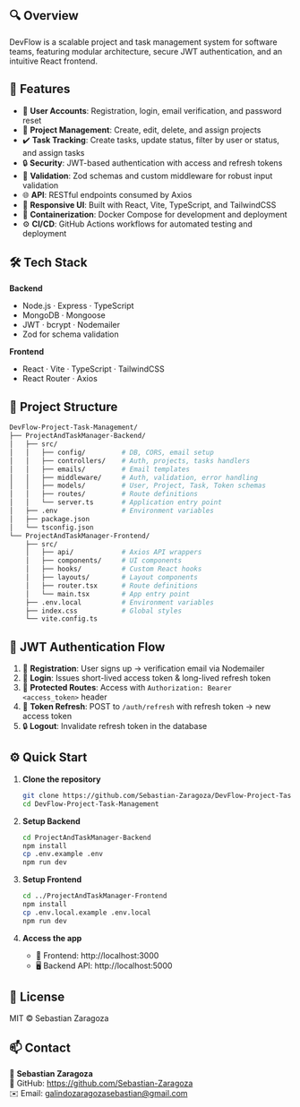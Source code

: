 ## 🔍 Overview 
DevFlow is a scalable project and task management system for software teams, featuring modular architecture, secure JWT authentication, and an intuitive React frontend.

## 🚀 Features
- 👤 **User Accounts**: Registration, login, email verification, and password reset  
- 📁 **Project Management**: Create, edit, delete, and assign projects  
- ✔️ **Task Tracking**: Create tasks, update status, filter by user or status, and assign tasks  
- 🔒 **Security**: JWT-based authentication with access and refresh tokens  
- 🧩 **Validation**: Zod schemas and custom middleware for robust input validation  
- 🌐 **API**: RESTful endpoints consumed by Axios  
- 🎨 **Responsive UI**: Built with React, Vite, TypeScript, and TailwindCSS  
- 🐳 **Containerization**: Docker Compose for development and deployment  
- ⚙️ **CI/CD**: GitHub Actions workflows for automated testing and deployment

## 🛠️ Tech Stack

**Backend**  
- Node.js · Express · TypeScript  
- MongoDB · Mongoose  
- JWT · bcrypt · Nodemailer  
- Zod for schema validation  

**Frontend**  
- React · Vite · TypeScript · TailwindCSS  
- React Router · Axios  

## 📂 Project Structure

```bash
DevFlow-Project-Task-Management/
├── ProjectAndTaskManager-Backend/
│   ├── src/
│   │   ├── config/         # DB, CORS, email setup
│   │   ├── controllers/    # Auth, projects, tasks handlers
│   │   ├── emails/         # Email templates
│   │   ├── middleware/     # Auth, validation, error handling
│   │   ├── models/         # User, Project, Task, Token schemas
│   │   ├── routes/         # Route definitions
│   │   └── server.ts       # Application entry point
│   ├── .env                # Environment variables
│   ├── package.json
│   └── tsconfig.json
└── ProjectAndTaskManager-Frontend/
    ├── src/
    │   ├── api/            # Axios API wrappers
    │   ├── components/     # UI components
    │   ├── hooks/          # Custom React hooks
    │   ├── layouts/        # Layout components
    │   ├── router.tsx      # Route definitions
    │   └── main.tsx        # App entry point
    ├── .env.local          # Environment variables
    ├── index.css           # Global styles
    └── vite.config.ts
```

## 🔑 JWT Authentication Flow

1. 📧 **Registration**: User signs up → verification email via Nodemailer  
2. 🔑 **Login**: Issues short-lived access token & long-lived refresh token  
3. 🚪 **Protected Routes**: Access with `Authorization: Bearer <access_token>` header  
4. 🔄 **Token Refresh**: POST to `/auth/refresh` with refresh token → new access token  
5. 🔒 **Logout**: Invalidate refresh token in the database  

## ⚙️ Quick Start

1. **Clone the repository**  
   ```bash
   git clone https://github.com/Sebastian-Zaragoza/DevFlow-Project-Task-Management.git
   cd DevFlow-Project-Task-Management
   ```

2. **Setup Backend**  
   ```bash
   cd ProjectAndTaskManager-Backend
   npm install
   cp .env.example .env
   npm run dev
   ```

3. **Setup Frontend**  
   ```bash
   cd ../ProjectAndTaskManager-Frontend
   npm install
   cp .env.local.example .env.local
   npm run dev
   ```

4. **Access the app**  
   - 🔗 Frontend: http://localhost:3000  
   - 🖥️ Backend API: http://localhost:5000  

## 📄 License

MIT © Sebastian Zaragoza

## 📫 Contact

👤 **Sebastian Zaragoza**  
🔗 GitHub: https://github.com/Sebastian-Zaragoza  
✉️ Email: galindozaragozasebastian@gmail.com
